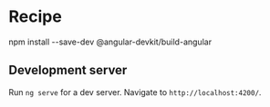 # Recipe

npm install --save-dev @angular-devkit/build-angular



## Development server

Run `ng serve` for a dev server. Navigate to `http://localhost:4200/`.

